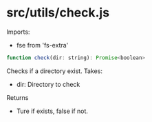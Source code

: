 # src/utils/check.js

Imports:

- fse from 'fs-extra'

```js
function check(dir: string): Promise<boolean>
```

Checks if a directory exist. Takes:

- dir: Directory to check
  
Returns

- Ture if exists, false if not.
